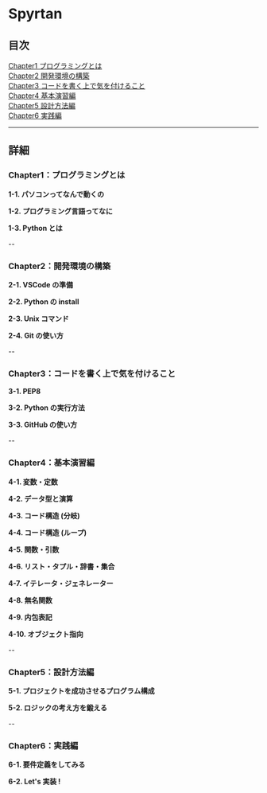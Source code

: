 # Spyrtan

## 目次

[Chapter1 プログラミングとは](#Chapter1プログラミングとは)<br>
[Chapter2 開発環境の構築](#Chapter2開発環境の構築)<br>
[Chapter3 コードを書く上で気を付けること](#Chapter3コードを書く上で気を付けること)<br>
[Chapter4 基本演習編](#Chapter4基本演習編)<br>
[Chapter5 設計方法編](#Chapter5設計方法編)<br>
[Chapter6 実践編](#Chapter6実践編)

---

## 詳細

### Chapter1：プログラミングとは

**1-1. パソコンってなんで動くの**

**1-2. プログラミング言語ってなに**

**1-3. Python とは**

--

### Chapter2：開発環境の構築

**2-1. VSCode の準備**

**2-2. Python の install**

**2-3. Unix コマンド**

**2-4. Git の使い方**

--

### Chapter3：コードを書く上で気を付けること

**3-1. PEP8**

**3-2. Python の実行方法**

**3-3. GitHub の使い方**

--

### Chapter4：基本演習編

**4-1. 変数・定数**

**4-2. データ型と演算**

**4-3. コード構造 (分岐)**

**4-4. コード構造 (ループ)**

**4-5. 関数・引数**

**4-6. リスト・タプル・辞書・集合**

**4-7. イテレータ・ジェネレーター**

**4-8. 無名関数**

**4-9. 内包表記**

**4-10. オブジェクト指向**

--

### Chapter5：設計方法編

**5-1. プロジェクトを成功させるプログラム構成**

**5-2. ロジックの考え方を鍛える**

--

### Chapter6：実践編

**6-1. 要件定義をしてみる**

**6-2. Let's 実装 !**
